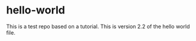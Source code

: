 # hello-world
This is a test repo based on a tutorial.
This is version 2.2 of the hello world file.
